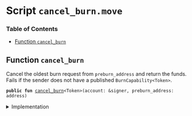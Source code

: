 
<a name="SCRIPT"></a>

# Script `cancel_burn.move`

### Table of Contents

-  [Function `cancel_burn`](#SCRIPT_cancel_burn)



<a name="SCRIPT_cancel_burn"></a>

## Function `cancel_burn`

Cancel the oldest burn request from
<code>preburn_address</code> and return the funds.
Fails if the sender does not have a published
<code>BurnCapability&lt;Token&gt;</code>.


<pre><code><b>public</b> <b>fun</b> <a href="#SCRIPT_cancel_burn">cancel_burn</a>&lt;Token&gt;(account: &signer, preburn_address: address)
</code></pre>



<details>
<summary>Implementation</summary>


<pre><code><b>fun</b> <a href="#SCRIPT_cancel_burn">cancel_burn</a>&lt;Token&gt;(account: &signer, preburn_address: address) {
    <a href="../../modules/doc/LibraAccount.md#0x1_LibraAccount_cancel_burn">LibraAccount::cancel_burn</a>&lt;Token&gt;(account, preburn_address)
}
</code></pre>



</details>
